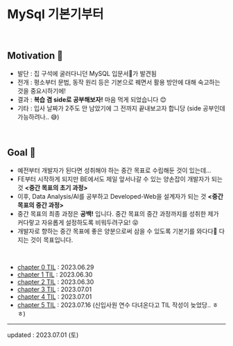 # MySql 기본기부터

<br>

## Motivation 🧐
- 발단 : 집 구석에 굴러다니던 MySQL 입문서📕가 발견됨
- 전개 : 평소부터 문법, 동작 원리 등은 기본으로 꿰면서 활용 방안에 대해 숙고하는 것을 중요시하기에!
- 결과 : **복습 겸 side로 공부해보자!** 마음 먹게 되었습니다 😊
- 기타 : 입사 날짜가 2주도 안 남았기에 그 전까지 끝내보고자 합니당 (side 공부인데 가능하려나.. 😅)

<br>

## Goal 🎯
- 예전부터 개발자가 된다면 성취해야 하는 중간 목표로 수립해둔 것이 있는데...
- FE부터 시작하게 되지만 BE에서도 제일 앞서나갈 수 있는 양손잡이 개발자가 되는 것 **<중간 목표의 초기 과정>**
- 이후, Data Analysis/AI를 공부하고 Developed-Web을 설계자가 되는 것 **<중간 목표의 중간 과정>**
- 중간 목표의 최종 과정은 **공백!** 입니다. 중간 목표의 중간 과정까지를 성취한 제가 커다랗고 자유롭게 설정하도록 비워두려구요! 😝
- 개발자로 향하는 중간 목표에 좋은 양분으로써 삼을 수 있도록 기본기를 와다다💪 다지는 것이 목표입니다.

<br>

- <a href="https://github.com/Moon-GD/mysql-self-taught/tree/main/chapter%200%20%3A%20환경%20구축#chapter-0--환경-구축">chapter 0 TIL</a> : 2023.06.29
- <a href="https://github.com/Moon-GD/mysql-self-taught/blob/main/chapter%202%20%3A%20특정%20데이터를%20가져오자/README.md#chapter-2--특정-데이터를-가져오자">chapter 1 TIL</a> : 2023.06.30
- <a href="https://github.com/Moon-GD/mysql-self-taught/blob/main/chapter%202%20%3A%20특정%20데이터를%20가져오자/README.md#chapter-2--특정-데이터를-가져오자">chapter 2 TIL</a> : 2023.06.30
- <a href="https://github.com/Moon-GD/mysql-self-taught/tree/main/chapter%203%20:%20복합%20조건%20검색#chapter-3--복합-조건-검색">chapter 3 TIL</a> : 2023.07.01
- <a href="https://github.com/Moon-GD/mysql-self-taught/blob/main/chapter%204%20%3A%20데이터%20통합/README.md#chapter-4--데이터-통합">chapter 4 TIL</a> : 2023.07.01
- <a href="https://github.com/Moon-GD/mysql-self-taught/tree/main/chapter%205%20:%20데이터%20정렬#chapter-5--데이터-정렬">chapter 5 TIL</a> : 2023.07.16 (신입사원 연수 다녀온다고 TIL 작성이 늦었당.. ㅎㅎ)

---


updated : 2023.07.01 (토)
